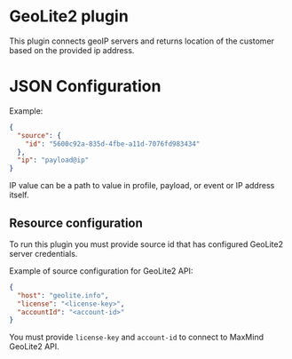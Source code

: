 # GeoLite2 plugin

This plugin connects geoIP servers and returns location of the customer based on the provided ip address.

# JSON Configuration

Example:

```json
{
  "source": {
    "id": "5600c92a-835d-4fbe-a11d-7076fd983434"
  },
  "ip": "payload@ip"
}
```

IP value can be a path to value in profile, payload, or event or IP address itself.

## Resource configuration

To run this plugin you must provide source id that has configured GeoLite2 server credentials.

Example of source configuration for GeoLite2 API:

```json
{
  "host": "geolite.info",
  "license": "<license-key>",
  "accountId": "<account-id>"
}
```

You must provide `license-key` and `account-id` to connect to MaxMind GeoLite2 API.
